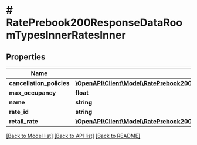 # # RatePrebook200ResponseDataRoomTypesInnerRatesInner

## Properties

Name | Type | Description | Notes
------------ | ------------- | ------------- | -------------
**cancellation_policies** | [**\OpenAPI\Client\Model\RatePrebook200ResponseDataRoomTypesInnerRatesInnerCancellationPolicies**](RatePrebook200ResponseDataRoomTypesInnerRatesInnerCancellationPolicies.md) |  | [optional]
**max_occupancy** | **float** |  | [optional]
**name** | **string** |  | [optional]
**rate_id** | **string** |  | [optional]
**retail_rate** | [**\OpenAPI\Client\Model\RatePrebook200ResponseDataRoomTypesInnerRatesInnerRetailRate**](RatePrebook200ResponseDataRoomTypesInnerRatesInnerRetailRate.md) |  | [optional]

[[Back to Model list]](../../README.md#models) [[Back to API list]](../../README.md#endpoints) [[Back to README]](../../README.md)
